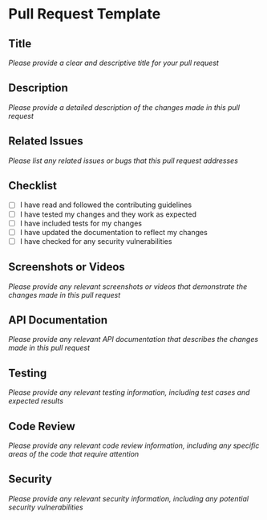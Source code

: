 # Pull Request Template

## Title

*Please provide a clear and descriptive title for your pull request*

## Description

*Please provide a detailed description of the changes made in this pull request*

## Related Issues

*Please list any related issues or bugs that this pull request addresses*

## Checklist

* [ ] I have read and followed the contributing guidelines
* [ ] I have tested my changes and they work as expected
* [ ] I have included tests for my changes
* [ ] I have updated the documentation to reflect my changes
* [ ] I have checked for any security vulnerabilities

## Screenshots or Videos

*Please provide any relevant screenshots or videos that demonstrate the changes made in this pull request*

## API Documentation

*Please provide any relevant API documentation that describes the changes made in this pull request*

## Testing

*Please provide any relevant testing information, including test cases and expected results*

## Code Review

*Please provide any relevant code review information, including any specific areas of the code that require attention*

## Security

*Please provide any relevant security information, including any potential security vulnerabilities*
